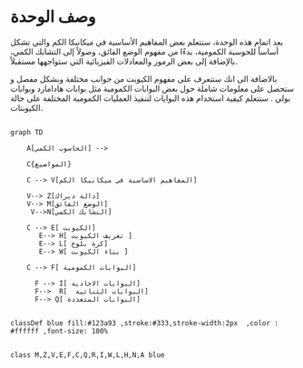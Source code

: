 # وصف الوحدة 


بعد اتمام  هذه الوحدة،  ستتعلم بعض المفاهيم الأساسية في ميكانيكا الكم والتي تشكل أساساً للحوسبة الكمومية، بدءًا من مفهوم الوضع الفائق، وصولاً إلى التشابك الكمي، بالإضافة إلى بعض الرموز والمعادلات الفيزيائية التي ستواجهها مستقبلاً.

بالاضافة الى انك  ستتعرف على مفهوم الكيوبت من جوانب مختلفة وبشكل مفصل
و  ستحصل على معلومات شاملة حول بعض  البوابات الكمومية مثل بوابات هادامارد وبوابات بولي . ستتعلم كيفية استخدام هذه البوابات لتنفيذ العمليات الكمومية المختلفة على حالة الكيوبتات.

```mermaid

graph TD

    A[الحاسوب الكمي] -->

    C{المواضيع} 

    C --> V[المفاهيم الاساسية في ميكانيكا الكم] 

    V--> Z[دالة ديراك]
    V--> M[الوضع الفائق]
     V-->N[التشابك الكمي]

    C --> E[ الكيوبت]
       E--> H[ تعريف الكيوبت ]
       E--> L[ كرة بلوخ]
       E--> W[ بناء الكيوبت ]

    C --> F[ البوابات الكمومية]

      F --> I[ البوابات الاحادية]
      F-->  R[  البوابات الثنائية]
      F--> Q[ البوابات المتعددة] 


classDef blue fill:#123a93 ,stroke:#333,stroke-width:2px  ,color : #ffffff ,font-size: 100%


class M,Z,V,E,F,C,Q,R,I,W,L,H,N,A blue


```  
